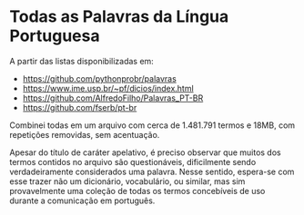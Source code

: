 # Todas as Palavras da Língua Portuguesa
A partir das listas disponibilizadas em:
- https://github.com/pythonprobr/palavras 
- https://www.ime.usp.br/~pf/dicios/index.html
- https://github.com/AlfredoFilho/Palavras_PT-BR
- https://github.com/fserb/pt-br

Combinei todas em um arquivo com cerca de 1.481.791 termos e 18MB, com repetições removidas, sem acentuação.

Apesar do título de caráter apelativo, é preciso observar que muitos dos termos contidos no arquivo são questionáveis, dificilmente sendo verdadeiramente considerados uma palavra. Nesse sentido, espera-se com esse trazer não um dicionário, vocabulário, ou similar, mas sim provavelmente uma coleção de todas os termos concebíveis de uso durante a comunicação em português.

